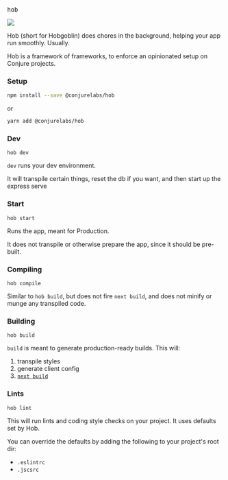 <kbd>hob</kbd>

![](https://media0.giphy.com/media/FD3of7ehZt4li/giphy.gif)

Hob (short for Hobgoblin) does chores in the background, helping your app run smoothly. Usually.

Hob is a framework of frameworks, to enforce an opinionated setup on Conjure projects.

### Setup

```sh
npm install --save @conjurelabs/hob
```

or

```sh
yarn add @conjurelabs/hob
```

### Dev

`hob dev`

`dev` runs your dev environment.

It will transpile certain things, reset the db if you want, and then start up the express serve

### Start

`hob start`

Runs the app, meant for Production.

It does not transpile or otherwise prepare the app, since it should be pre-built.

### Compiling

`hob compile`

Similar to `hob build`, but does not fire `next build`, and does not minify or munge any transpiled code.

### Building

`hob build`

`build` is meant to generate production-ready builds. This will:

1. transpile styles
2. generate client config
3. [`next build`](https://github.com/zeit/next.js#production-deployment)

### Lints

`hob lint`

This will run lints and coding style checks on your project. It uses defaults set by Hob.

You can override the defaults by adding the following to your project's root dir:

- `.eslintrc`
- `.jscsrc`
